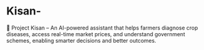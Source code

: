 # Kisan-
🌱 Project Kisan – An AI-powered assistant that helps farmers diagnose crop diseases, access real-time market prices, and understand government schemes, enabling smarter decisions and better outcomes.
